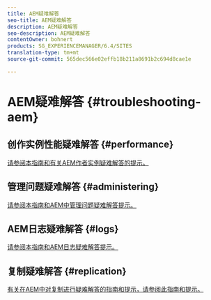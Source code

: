 ```yaml
---
title: AEM疑难解答
seo-title: AEM疑难解答
description: AEM疑难解答
seo-description: AEM疑难解答
contentOwner: bohnert
products: SG_EXPERIENCEMANAGER/6.4/SITES
translation-type: tm+mt
source-git-commit: 565dec566e02effb18b211a8691b2c694d8cae1e

---
```



# AEM疑难解答 {#troubleshooting-aem}

## 创作实例性能疑难解答 {#performance}

[请参阅本指南和有关AEM作者实例疑难解答的提示。](/help/sites-authoring/troubleshooting.md)

## 管理问题疑难解答 {#administering}

[请参阅本指南和AEM中管理问题疑难解答提示。](/help/sites-administering/troubleshoot.md)

## AEM日志疑难解答 {#logs}

[请参阅本指南和AEM日志疑难解答提示。](/help/sites-administering/troubleshooting.md)

## 复制疑难解答 {#replication}

[有关在AEM中对复制进行疑难解答的指南和提示，请参阅此指南和提示。](/help/sites-deploying/troubleshoot-rep.md)

